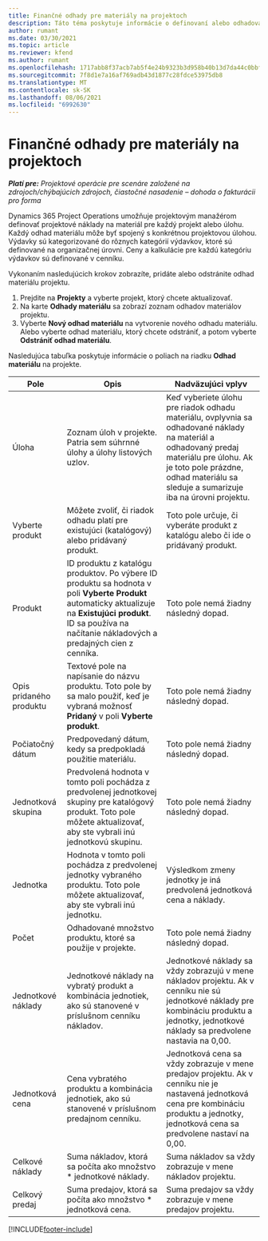 ```yaml
---
title: Finančné odhady pre materiály na projektoch
description: Táto téma poskytuje informácie o definovaní alebo odhadovaní materiálov na základe projektu.
author: rumant
ms.date: 03/30/2021
ms.topic: article
ms.reviewer: kfend
ms.author: rumant
ms.openlocfilehash: 1717abb8f37acb7ab5f4e24b9323b3d958b40b13d7da44c0bbfa88eea28b99ef
ms.sourcegitcommit: 7f8d1e7a16af769adb43d1877c28fdce53975db8
ms.translationtype: MT
ms.contentlocale: sk-SK
ms.lasthandoff: 08/06/2021
ms.locfileid: "6992630"
---
```

# <a name="financial-estimates-for-materials-on-projects"></a>Finančné odhady pre materiály na projektoch

_**Platí pre:** Projektové operácie pre scenáre založené na zdrojoch/chýbajúcich zdrojoch, čiastočné nasadenie – dohoda o fakturácii pro forma_

Dynamics 365 Project Operations umožňuje projektovým manažérom definovať projektové náklady na materiál pre každý projekt alebo úlohu. Každý odhad materiálu môže byť spojený s konkrétnou projektovou úlohou. Výdavky sú kategorizované do rôznych kategórií výdavkov, ktoré sú definované na organizačnej úrovni. Ceny a kalkulácie pre každú kategóriu výdavkov sú definované v cenníku. 

Vykonaním nasledujúcich krokov zobrazíte, pridáte alebo odstránite odhad materiálu projektu.

1. Prejdite na **Projekty** a vyberte projekt, ktorý chcete aktualizovať.
2. Na karte **Odhady materiálu** sa zobrazí zoznam odhadov materiálov projektu.
3. Vyberte **Nový odhad materiálu** na vytvorenie nového odhadu materiálu. Alebo vyberte odhad materiálu, ktorý chcete odstrániť, a potom vyberte **Odstrániť odhad materiálu**.

Nasledujúca tabuľka poskytuje informácie o poliach na riadku **Odhad materiálu** na projekte. 

| **Pole** | **Opis** | **Nadväzujúci vplyv** |
| --- | --- | --- |
| Úloha | Zoznam úloh v projekte. Patria sem súhrnné úlohy a úlohy listových uzlov. | Keď vyberiete úlohu pre riadok odhadu materiálu, ovplyvnia sa odhadované náklady na materiál a odhadovaný predaj materiálu pre úlohu. Ak je toto pole prázdne, odhad materiálu sa sleduje a sumarizuje iba na úrovni projektu. |
| Vyberte produkt |  Môžete zvoliť, či riadok odhadu platí pre existujúci (katalógový) alebo pridávaný produkt. | Toto pole určuje, či vyberáte produkt z katalógu alebo či ide o pridávaný produkt. |
| Produkt | ID produktu z katalógu produktov. Po výbere ID produktu sa hodnota v poli **Vyberte Produkt** automaticky aktualizuje na **Existujúci produkt**. ID sa používa na načítanie nákladových a predajných cien z cenníka. | Toto pole nemá žiadny následný dopad. |
| Opis pridaného produktu | Textové pole na napísanie do názvu produktu. Toto pole by sa malo použiť, keď je vybraná možnosť **Pridaný** v poli **Vyberte produkt**.| Toto pole nemá žiadny následný dopad. |
| Počiatočný dátum | Predpovedaný dátum, kedy sa predpokladá použitie materiálu. | Toto pole nemá žiadny následný dopad. |
| Jednotková skupina | Predvolená hodnota v tomto poli pochádza z predvolenej jednotkovej skupiny pre katalógový produkt. Toto pole môžete aktualizovať, aby ste vybrali inú jednotkovú skupinu. | Toto pole nemá žiadny následný dopad. |
| Jednotka | Hodnota v tomto poli pochádza z predvolenej jednotky vybraného produktu. Toto pole môžete aktualizovať, aby ste vybrali inú jednotku. | Výsledkom zmeny jednotky je iná predvolená jednotková cena a náklady. |
| Počet | Odhadované množstvo produktu, ktoré sa použije v projekte. | Toto pole nemá žiadny následný dopad. |
| Jednotkové náklady | Jednotkové náklady na vybratý produkt a kombinácia jednotiek, ako sú stanovené v príslušnom cenníku nákladov. | Jednotkové náklady sa vždy zobrazujú v mene nákladov projektu. Ak v cenníku nie sú jednotkové náklady pre kombináciu produktu a jednotky, jednotkové náklady sa predvolene nastavia na 0,00. |
| Jednotková cena | Cena vybratého produktu a kombinácia jednotiek, ako sú stanovené v príslušnom predajnom cenníku. | Jednotková cena sa vždy zobrazuje v mene predajov projektu. Ak v cenníku nie je nastavená jednotková cena pre kombináciu produktu a jednotky, jednotková cena sa predvolene nastaví na 0,00.|
| Celkové náklady | Suma nákladov, ktorá sa počíta ako množstvo \* jednotkové náklady.| Suma nákladov sa vždy zobrazuje v mene nákladov projektu. |
| Celkový predaj | Suma predajov, ktorá sa počíta ako množstvo \* jednotková cena. | Suma predajov sa vždy zobrazuje v mene predajov projektu. |


[!INCLUDE[footer-include](../includes/footer-banner.md)]
